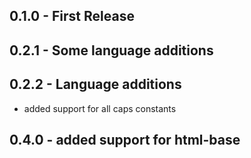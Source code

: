 ## 0.1.0 - First Release
## 0.2.1 - Some language additions
## 0.2.2 - Language additions
- added support for all caps constants
## 0.4.0 - added support for html-base
